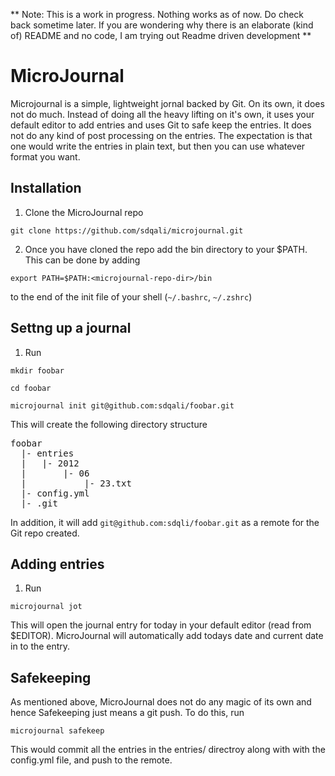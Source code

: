 ** Note: This is a work in progress. Nothing works as of now. Do check
   back sometime later. If you are wondering why there is an elaborate
   (kind of) README and no code, I am trying out Readme driven
   development **

MicroJournal
============

Microjournal is a simple, lightweight jornal backed by Git. On its own,
it does not do much. Instead of doing all the heavy lifting on it's own,
it uses your default editor to add entries and uses Git to safe keep the
entries. It does not do any kind of post processing on the entries. The
expectation is that one would write the entries in plain text, but then
you can use whatever format you want.

Installation
------------

1. Clone the MicroJournal repo
```shell
git clone https://github.com/sdqali/microjournal.git
```
2. Once you have cloned the repo add the bin directory to your
$PATH. This can be done by adding
```shell
export PATH=$PATH:<microjournal-repo-dir>/bin
```
to the end of the init file of your shell (`~/.bashrc`, `~/.zshrc`)

Settng up a journal
-------------------

1. Run
```shell
mkdir foobar
```

```shell
cd foobar
```

```shell
microjournal init git@github.com:sdqali/foobar.git
```
This will create the following directory structure

<pre>
foobar
  |- entries
  |   |- 2012
  |       |- 06
  |           |- 23.txt
  |- config.yml
  |- .git
</pre>

In addition, it will add `git@github.com:sdqli/foobar.git` as a remote for the Git
repo created.

Adding entries
--------------

1. Run
```shell
microjournal jot
```
This will open the journal entry for today in your default editor (read
from $EDITOR). MicroJournal will automatically add todays date and
current date in to the entry.

Safekeeping
-----------

As mentioned above, MicroJournal does not do any magic of its own and
hence Safekeeping just means a git push. To do this, run
```shell
microjournal safekeep
```

This would commit all the entries in the entries/ directroy along with
with the config.yml file, and push to the remote.
